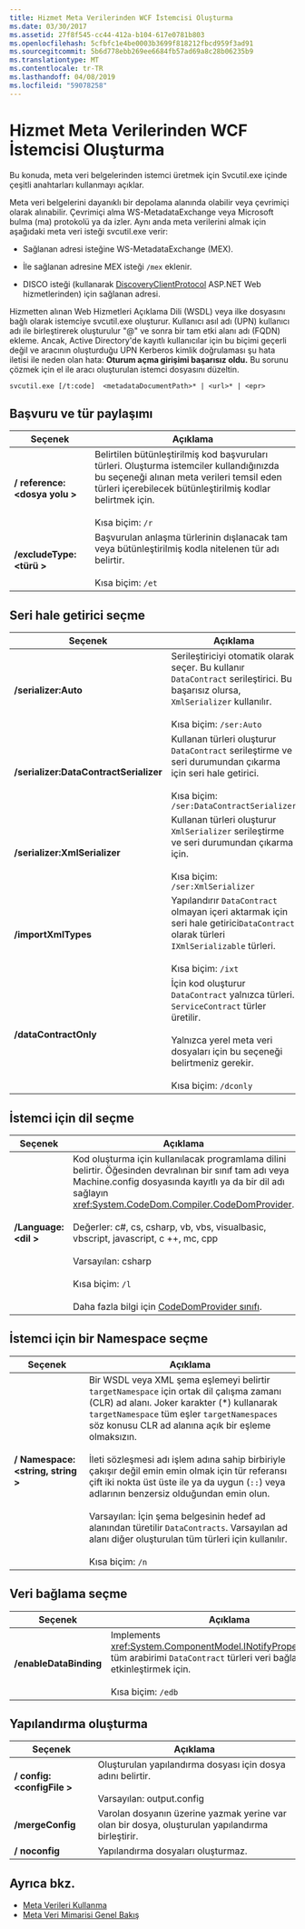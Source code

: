 ```yaml
---
title: Hizmet Meta Verilerinden WCF İstemcisi Oluşturma
ms.date: 03/30/2017
ms.assetid: 27f8f545-cc44-412a-b104-617e0781b803
ms.openlocfilehash: 5cfbfc1e4be0003b3699f818212fbcd959f3ad91
ms.sourcegitcommit: 5b6d778ebb269ee6684fb57ad69a8c28b06235b9
ms.translationtype: MT
ms.contentlocale: tr-TR
ms.lasthandoff: 04/08/2019
ms.locfileid: "59078258"
---
```

# <a name="generating-a-wcf-client-from-service-metadata"></a>Hizmet Meta Verilerinden WCF İstemcisi Oluşturma
Bu konuda, meta veri belgelerinden istemci üretmek için Svcutil.exe içinde çeşitli anahtarları kullanmayı açıklar.  
  
 Meta veri belgelerini dayanıklı bir depolama alanında olabilir veya çevrimiçi olarak alınabilir. Çevrimiçi alma WS-MetadataExchange veya Microsoft bulma (ma) protokolü ya da izler. Aynı anda meta verilerini almak için aşağıdaki meta veri isteği svcutil.exe verir:  
  
-   Sağlanan adresi isteğine WS-MetadataExchange (MEX).  
  
-   İle sağlanan adresine MEX isteği `/mex` eklenir.  
  
-   DISCO isteği (kullanarak [DiscoveryClientProtocol](https://go.microsoft.com/fwlink/?LinkId=94777) ASP.NET Web hizmetlerinden) için sağlanan adresi.  
  
 Hizmetten alınan Web Hizmetleri Açıklama Dili (WSDL) veya ilke dosyasını bağlı olarak istemciye svcutil.exe oluşturur. Kullanıcı asıl adı (UPN) kullanıcı adı ile birleştirerek oluşturulur "\@" ve sonra bir tam etki alanı adı (FQDN) ekleme. Ancak, Active Directory'de kayıtlı kullanıcılar için bu biçimi geçerli değil ve aracının oluşturduğu UPN Kerberos kimlik doğrulaması şu hata iletisi ile neden olan hata: **Oturum açma girişimi başarısız oldu.** Bu sorunu çözmek için el ile aracı oluşturulan istemci dosyasını düzeltin.  
  
```  
svcutil.exe [/t:code]  <metadataDocumentPath>* | <url>* | <epr>  
```  
  
## <a name="referencing-and-sharing-types"></a>Başvuru ve tür paylaşımı  
  
|Seçenek|Açıklama|  
|------------|-----------------|  
|**/ reference:\<dosya yolu >**|Belirtilen bütünleştirilmiş kod başvuruları türleri. Oluşturma istemciler kullandığınızda bu seçeneği alınan meta verileri temsil eden türleri içerebilecek bütünleştirilmiş kodlar belirtmek için.<br /><br /> Kısa biçim: `/r`|  
|**/excludeType:\<türü >**|Başvurulan anlaşma türlerinin dışlanacak tam veya bütünleştirilmiş kodla nitelenen tür adı belirtir.<br /><br /> Kısa biçim: `/et`|  
  
## <a name="choosing-a-serializer"></a>Seri hale getirici seçme  
  
|Seçenek|Açıklama|  
|------------|-----------------|  
|**/serializer:Auto**|Serileştiriciyi otomatik olarak seçer. Bu kullanır `DataContract` serileştirici. Bu başarısız olursa, `XmlSerializer` kullanılır.<br /><br /> Kısa biçim: `/ser:Auto`|  
|**/serializer:DataContractSerializer**|Kullanan türleri oluşturur `DataContract` serileştirme ve seri durumundan çıkarma için seri hale getirici.<br /><br /> Kısa biçim: `/ser:DataContractSerializer`|  
|**/serializer:XmlSerializer**|Kullanan türleri oluşturur `XmlSerializer` serileştirme ve seri durumundan çıkarma için.<br /><br /> Kısa biçim: `/ser:XmlSerializer`|  
|**/importXmlTypes**|Yapılandırır `DataContract` olmayan içeri aktarmak için seri hale getirici`DataContract` olarak türleri `IXmlSerializable` türleri.<br /><br /> Kısa biçim: `/ixt`|  
|**/dataContractOnly**|İçin kod oluşturur `DataContract` yalnızca türleri. `ServiceContract` türler üretilir.<br /><br /> Yalnızca yerel meta veri dosyaları için bu seçeneği belirtmeniz gerekir.<br /><br /> Kısa biçim: `/dconly`|  
  
## <a name="choosing-a-language-for-the-client"></a>İstemci için dil seçme  
  
|Seçenek|Açıklama|  
|------------|-----------------|  
|**/Language:\<dil >**|Kod oluşturma için kullanılacak programlama dilini belirtir. Öğesinden devralınan bir sınıf tam adı veya Machine.config dosyasında kayıtlı ya da bir dil adı sağlayın <xref:System.CodeDom.Compiler.CodeDomProvider>.<br /><br /> Değerler: c#, cs, csharp, vb, vbs, visualbasic, vbscript, javascript, c ++, mc, cpp<br /><br /> Varsayılan: csharp<br /><br /> Kısa biçim: `/l`<br /><br /> Daha fazla bilgi için [CodeDomProvider sınıfı](https://go.microsoft.com/fwlink/?LinkId=94778).|  
  
## <a name="choosing-a-namespace-for-the-client"></a>İstemci için bir Namespace seçme  
  
|Seçenek|Açıklama|  
|------------|-----------------|  
|**/ Namespace:\<string, string >**|Bir WSDL veya XML şema eşlemeyi belirtir `targetNamespace` için ortak dil çalışma zamanı (CLR) ad alanı. Joker karakter (*) kullanarak `targetNamespace` tüm eşler `targetNamespaces` söz konusu CLR ad alanına açık bir eşleme olmaksızın.<br /><br /> İleti sözleşmesi adı işlem adına sahip birbiriyle çakışır değil emin emin olmak için tür referansı çift iki nokta üst üste ile ya da uygun (`::`) veya adlarının benzersiz olduğundan emin olun.<br /><br /> Varsayılan: İçin şema belgesinin hedef ad alanından türetilir `DataContracts`. Varsayılan ad alanı diğer oluşturulan tüm türleri için kullanılır.<br /><br /> Kısa biçim: `/n`|  
  
## <a name="choosing-a-data-binding"></a>Veri bağlama seçme  
  
|Seçenek|Açıklama|  
|------------|-----------------|  
|**/enableDataBinding**|Implements <xref:System.ComponentModel.INotifyPropertyChanged> tüm arabirimi `DataContract` türleri veri bağlamasını etkinleştirmek için.<br /><br /> Kısa biçim: `/edb`|  
  
## <a name="generating-configuration"></a>Yapılandırma oluşturma  
  
|Seçenek|Açıklama|  
|------------|-----------------|  
|**/ config:\<configFile >**|Oluşturulan yapılandırma dosyası için dosya adını belirtir.<br /><br /> Varsayılan: output.config|  
|**/mergeConfig**|Varolan dosyanın üzerine yazmak yerine var olan bir dosya, oluşturulan yapılandırma birleştirir.|  
|**/ noconfig**|Yapılandırma dosyaları oluşturmaz.|  
  
## <a name="see-also"></a>Ayrıca bkz.

- [Meta Verileri Kullanma](../../../../docs/framework/wcf/feature-details/using-metadata.md)
- [Meta Veri Mimarisi Genel Bakış](../../../../docs/framework/wcf/feature-details/metadata-architecture-overview.md)
